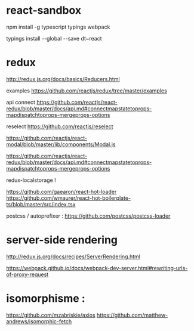 # react-sandbox


npm install -g typescript typings webpack


typings install --global --save dt~react



# redux

http://redux.js.org/docs/basics/Reducers.html

examples
https://github.com/reactjs/redux/tree/master/examples

api connect
https://github.com/reactjs/react-redux/blob/master/docs/api.md#connectmapstatetoprops-mapdispatchtoprops-mergeprops-options

reselect
https://github.com/reactjs/reselect

https://github.com/reactjs/react-modal/blob/master/lib/components/Modal.js

https://github.com/reactjs/react-redux/blob/master/docs/api.md#connectmapstatetoprops-mapdispatchtoprops-mergeprops-options

redux-localstorage !

https://github.com/gaearon/react-hot-loader
https://github.com/wmaurer/react-hot-boilerplate-ts/blob/master/src/index.tsx


postcss / autoprefixer : https://github.com/postcss/postcss-loader

# server-side rendering

http://redux.js.org/docs/recipes/ServerRendering.html

https://webpack.github.io/docs/webpack-dev-server.html#rewriting-urls-of-proxy-request

# isomorphisme :

https://github.com/mzabriskie/axios
https://github.com/matthew-andrews/isomorphic-fetch